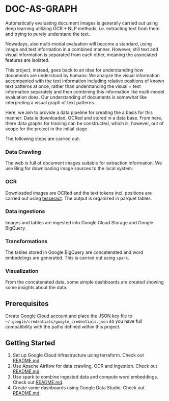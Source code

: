 # DOC-AS-GRAPH

Automatically evaluating document images is generally carried out using deep learning utilizing OCR + NLP methods, i.e. extracting text from them and trying to purely understand the
text.

Nowadays, also multi-modal evaluation will become a standard, using image and text information in a combined manner. However, still text and visual information is separated from each other, meaning the associated features are isolated.

This project, instead, goes back to an idea for understanding how documents are understood by humans: We analyze the visual information accompanied with the
text information including relative positions of known text patterns at once, rather than understanding the visual + text information separately and then combining this information like multi-model evaluation does. Our understanding
of documents is somewhat like interpreting a visual graph of text patterns.

Here, we aim to provide a data pipeline for creating the a basis for this manner: Data is downloaded, OCRed and stored in a data base. From here, there data graphs for training can be constructed, which is, however, out of scope for the project in the initial stage.

The following steps are carried out:

### Data Crawling

The web is full of document images suitable for extraction information. We use
Bing for downloading image sources to the local system.

### OCR

Downloaded images are OCRed and the text tokens incl. positions are carried out using [tesseract](https://github.com/tesseract-ocr/tesseract). The output is organized in parquet tables.

### Data ingestions

Images and tables are ingested into Google Cloud Storage and Google BigQuery.

### Transformations

The tables stored in Google BigQuery are concatenated and word embeddings are generated. This is carried out using `spark`.

### Visualization

From the concatenated data, some simple dashboards are created showing some insights about the data.

## Prerequisites

Create [Google Cloud account](https://cloud.google.com/docs/authentication/getting-started)
and place the JSON key file to `~/.google/credentials/google_credentials.json` so you
have full compatibility with the paths defined within this project.

## Getting Started

1. Set up Google Cloud infrastructure using terraform. Check out [README.md](./terraform/README.md).
2. Use Apache Airflow for data crawling, OCR and ingestion. Check out [README.md](./airflow/README.md).
3. Use spark to combine ingested data and compute word embeddings. Check out [README.md](./transformations/README.md).
4. Create some dashboards using Google Data Studio. Check out [README.md](./visualization/README.md).
